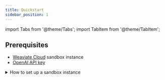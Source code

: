 ```yaml
---
title: Quickstart
sidebar_position: 1
---
```


import Tabs from '@theme/Tabs';
import TabItem from '@theme/TabItem';

## Prerequisites

- [Weaviate Cloud](https://console.weaviate.cloud) sandbox instance
- [OpenAI API key](https://platform.openai.com/api-keys)

<details>
  <summary>How to set up a sandbox instance</summary>

Go to the [Weaviate Cloud console](https://console.weaviate.cloud) and follow these steps:

<div style={{position: "relative", paddingBottom: "calc(54.10879629629629% + 50px)", height: 0}}>
  <iframe
    id="qp7xdo7cjr"
    src="https://app.guideflow.com/embed/qp7xdo7cjr"
    width="100%"
    height="100%"
    style={{overflow: "hidden", position: "absolute", border: "none"}}
    scrolling="no"
    allow="clipboard-read; clipboard-write"
    webKitAllowFullScreen
    mozAllowFullScreen
    allowFullScreen
    allowTransparency="true"
  />
  <script src="https://app.guideflow.com/assets/opt.js" data-iframe-id="qp7xdo7cjr"></script>
</div>

<br/>

:::note

- Cluster provisioning typically takes 1-3 minutes.
- When the cluster is ready, Weaviate Cloud displays a checkmark (`✔️`) next to the cluster name.
- Note that Weaviate Cloud adds a random suffix to sandbox cluster names to ensure uniqueness.

:::

</details>

## Installation

<Tabs className="code" groupId="languages">
<TabItem value="py" label="Python">

```bash
pip install -U weaviate-client
```

</TabItem>
<TabItem value="ts" label="JavaScript/TypeScript">

```bash
npm install weaviate-client
```

</TabItem>
</Tabs>

## Environment Variables

Set these before running:

```bash
export WEAVIATE_URL="your-weaviate-url"
export WEAVIATE_API_KEY="your-weaviate-key"
export OPENAI_APIKEY="your-openai-key"
```

## Complete Example

This example connects to Weaviate, creates a collection, imports data, performs a semantic search, and runs RAG.

import MinimalQuickstart from '/_includes/code/quickstart/minimal.quickstart.mdx'

<MinimalQuickstart />

## What this does

1. **Connect** - Connects to your Weaviate Cloud instance ([read more](../connections/index.mdx))
2. **Create** - Creates a `Question` collection with Weaviate embeddings ([read more](../manage-collections/collection-operations.mdx))
3. **Import** - Loads and imports Jeopardy questions from a JSON file ([read more](../manage-objects/import.mdx))
4. **Search** - Finds biology-related questions using semantic search ([read more](../search/similarity.md))
5. **RAG** - Generates a tweet about the results using OpenAI ([read more](../search/generative.md))
